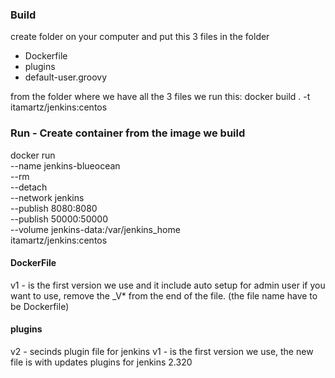 
### Build ###
create folder on your computer and put this 3 files in the folder
* Dockerfile
* plugins
* default-user.groovy

from the folder where we have all the 3 files we run this:
docker build . -t itamartz/jenkins:centos

### Run - Create container from the image we build ###
docker run \
  --name jenkins-blueocean \
  --rm \
  --detach \
  --network jenkins \
  --publish 8080:8080 \
  --publish 50000:50000 \
  --volume jenkins-data:/var/jenkins_home \
  itamartz/jenkins:centos

#### DockerFile ####
v1 - is the first version we use and it include auto setup for admin user
if you want to use, remove the _V* from the end of the file. (the file name have to be Dockerfile)

#### plugins ####
v2 - secinds plugin file for jenkins
v1 - is the first version we use, the new file is with updates plugins for jenkins 2.320

